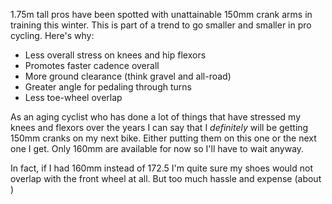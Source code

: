 1.75m tall pros have been spotted with unattainable 150mm crank arms in training this winter. This is part of a trend to go smaller and smaller in pro cycling. Here's why:

- Less overall stress on knees and hip flexors
- Promotes faster cadence overall
- More ground clearance (think gravel and all-road)
- Greater angle for pedaling through turns
- Less toe-wheel overlap

As an aging cyclist who has done a lot of things that have stressed my knees and flexors over the years I can say that I _definitely_ will be getting 150mm cranks on my next bike. Either putting them on this one or the next one I get. Only 160mm are available for now so I'll have to wait anyway.

In fact, if I had 160mm instead of 172.5 I'm quite sure my shoes would not overlap with the front wheel at all. But too much hassle and expense (about )